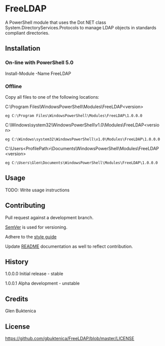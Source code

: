 # FreeLDAP

A PowerShell module that uses the Dot NET class System.DirectoryServices.Protocols to manage LDAP objects in standards compliant directories. 

## Installation 

### On-line with PowerShell 5.0
Install-Module -Name FreeLDAP

### Offline
Copy all files to one of the following locations:

C:\Program Files\WindowsPowerShell\Modules\FreeLDAP\<version> 

	eg C:\Program Files\WindowsPowerShell\Modules\FreeLDAP\1.0.0.0
	
C:\Windows\system32\WindowsPowerShell\v1.0\Modules\FreeLDAP\<version>

	eg C:\Windows\system32\WindowsPowerShell\v1.0\Modules\FreeLDAP\1.0.0.0
	
C:\Users\<ProfilePath>\Documents\WindowsPowerShell\Modules\FreeLDAP\<version>

	eg C:\Users\Glen\Documents\WindowsPowerShell\Modules\FreeLDAP\1.0.0.0
## Usage 

TODO: Write usage instructions 

## Contributing 
Pull request against a development branch.

[SemVer](http://semver.org) is used for versioning.

Adhere to the [style guide](https://github.com/PoshCode/PowerShellPracticeAndStyle)

Update [README](README.md) documentation as well to reflect contribution.
## History 

1.0.0.0 Initial release   - stable

1.0.0.1 Alpha development - unstable
 
## Credits 

Glen Buktenica

## License
https://github.com/gbuktenica/FreeLDAP/blob/master/LICENSE
